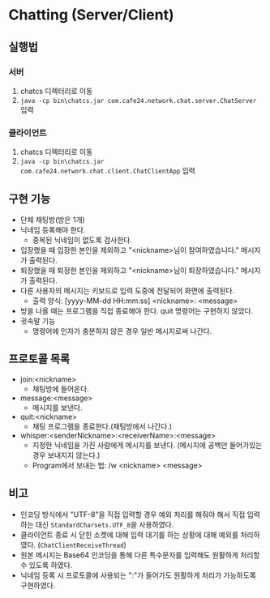 # Chatting (Server/Client)
## 실행법
### 서버
1. chatcs 디렉터리로 이동
2. `java -cp bin\chatcs.jar com.cafe24.network.chat.server.ChatServer` 입력

### 클라이언트
1. chatcs 디렉터리로 이동
2. `java -cp bin\chatcs.jar com.cafe24.network.chat.client.ChatClientApp` 입력

## 구현 기능
- 단체 채팅방(방은 1개)
- 닉네임 등록해야 한다.
   - 중복된 닉네임이 없도록 검사한다.
- 입장했을 때 입장한 본인을 제외하고 "&lt;nickname&gt;님이 참여하였습니다." 메시지가 출력된다.
- 퇴장했을 때 퇴장한 본인을 제외하고 "&lt;nickname&gt;님이 퇴장하였습니다." 메시지가 출력된다.
- 다른 사용자의 메시지는 키보드로 입력 도중에 전달되어 화면에 출력된다.
   - 출력 양식: [yyyy-MM-dd HH:mm:ss] &lt;nickname&gt;: &lt;message&gt;
- 방을 나올 때는 프로그램을 직접 종료해야 한다. quit 명령어는 구현하지 않았다.
- 귓속말 기능
   - 명령어에 인자가 충분하지 않은 경우 일반 메시지로써 나간다.

## 프로토콜 목록
- join:&lt;nickname&gt;
   - 채팅방에 들어온다.
- message:&lt;message&gt;
   - 메시지를 보낸다.
- quit:&lt;nickname&gt;
   - 채팅 프로그램을 종료한다.(채팅방에서 나간다.)
- whisper:&lt;senderNickname&gt;:&lt;receiverName&gt;:&lt;message&gt;
   - 지정한 닉네임을 가진 사람에게 메시지를 보낸다. (메시지에 공백만 들어가있는 경우 보내지지 않는다.)
   - Program에서 보내는 법: /w &lt;nickname&gt; &lt;message&gt;

## 비고
- 인코딩 방식에서 "UTF-8"을 직접 입력할 경우 예외 처리를 해줘야 해서 직접 입력하는 대신 `StandardCharsets.UTF_8`을 사용하였다.
- 클라이언트 종료 시 닫힌 소켓에 대해 입력 대기를 하는 상황에 대해 예외를 처리하였다. (`ChatClientReceiveThread`)
- 원본 메시지는 Base64 인코딩을 통해 다른 특수문자를 입력해도 원활하게 처리할 수 있도록 하였다.
- 닉네임 등록 시 프로토콜에 사용되는 ":"가 들어가도 원활하게 처리가 가능하도록 구현하였다.

